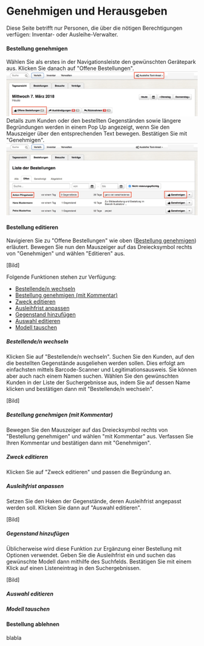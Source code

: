 # Genehmigen und Herausgeben

Diese Seite betrifft nur Personen, die über die nötigen Berechtigungen verfügen: Inventar- oder Ausleihe-Verwalter.

#### Bestellung genehmigen

Wählen Sie als erstes in der Navigationsleiste den gewünschten Gerätepark aus. Klicken Sie danach auf "Offene Bestellungen".![](/assets/Verleih_Offene_Bestellungen.png)Details zum Kunden oder den bestellten Gegenständen sowie längere Begründungen werden in einem Pop Up angezeigt, wenn Sie den Mauszeiger über den entsprechenden Text bewegen. Bestätigen Sie mit "Genehmigen".![](/assets/Verleih_Bestellung_genehmigen.png)

#### Bestellung editieren

Navigieren Sie zu "Offene Bestellungen" wie oben \([Bestellung genehmigen](#bestellung-genehmigen)\) erläutert. Bewegen Sie nun den Mauszeiger auf das Dreiecksymbol rechts von "Genehmigen" und wählen "Editieren" aus. 

\[Bild\]

Folgende Funktionen stehen zur Verfügung: 

* [Bestellende/n wechseln](#bestellenden-wechseln)
* [Bestellung genehmigen \(mit Kommentar\)](#bestellung-genehmigen-mit-kommentar)
* [Zweck editieren](#zweck-editieren)
* [Ausleihfrist anpassen](#ausleihfrist-anpassen)
* [Gegenstand hinzufügen](#gegenstand-hinzufügen)
* [Auswahl editieren](#auswahl-editieren)
* [Modell tauschen](#modell-tauschen)

##### Bestellende/n wechseln

Klicken Sie auf "Bestellende/n wechseln". Suchen Sie den Kunden, auf den die bestellten Gegenstände ausgeliehen werden sollen. Dies erfolgt am einfachsten mittels Barcode-Scanner und Legitimationsausweis. Sie können aber auch nach einem Namen suchen. Wählen Sie den gewünschten Kunden in der Liste der Suchergebnisse aus, indem Sie auf dessen Name klicken und bestätigen dann mit "Bestellende/n wechseln".

\[Bild\]

##### Bestellung genehmigen \(mit Kommentar\)

Bewegen Sie den Mauszeiger auf das Dreiecksymbol rechts von "Bestellung genehmigen" und wählen "mit Kommentar" aus. Verfassen Sie Ihren Kommentar und bestätigen dann mit "Genehmigen".

##### Zweck editieren

Klicken Sie auf "Zweck editieren" und passen die Begründung an.

##### Ausleihfrist anpassen

Setzen Sie den Haken der Gegenstände, deren Ausleihfrist angepasst werden soll. Klicken Sie dann auf "Auswahl editieren".

\[Bild\]

##### Gegenstand hinzufügen

Üblicherweise wird diese Funktion zur Ergänzung einer Bestellung mit Optionen verwendet. Geben Sie die Ausleihfrist ein und suchen das gewünschte Modell dann mithilfe des Suchfelds. Bestätigen Sie mit einem Klick auf einen Listeneintrag in den Suchergebnissen.

\[Bild\]

##### Auswahl editieren

##### Modell tauschen

#### Bestellung ablehnen

blabla


